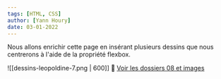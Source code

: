 ```yaml
---
tags: [HTML, CSS]
author: [Yann Houry]
date: 03-01-2022
---
```


Nous allons enrichir cette page en insérant plusieurs dessins que nous centrerons à l'aide de la propriété flexbox.

![[dessins-leopoldine-7.png | 600]]
📁 [Voir les dossiers 08 et images](https://app.box.com/s/wzc7zdwnhmrypn66z5pct2e7uc57aijk)
